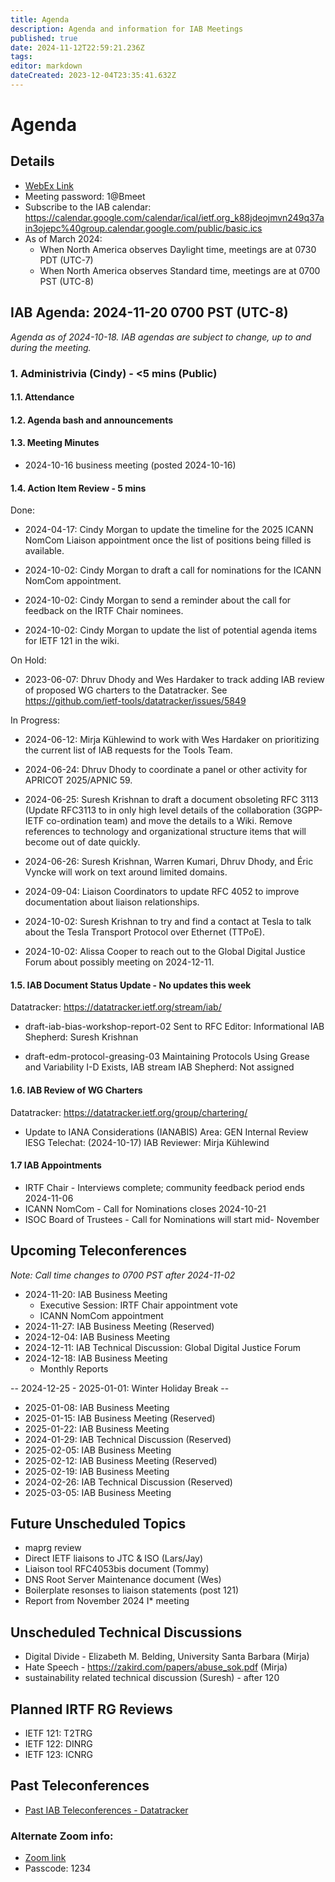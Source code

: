 ```yaml
---
title: Agenda
description: Agenda and information for IAB Meetings
published: true
date: 2024-11-12T22:59:21.236Z
tags: 
editor: markdown
dateCreated: 2023-12-04T23:35:41.632Z
---
```


# Agenda
## Details

* [WebEx Link](https://ietf.webex.com/ietf/j.php?MTID=m92c425d161e1be552b21d6b84b1c09f6)
* Meeting password: 1@Bmeet
* Subscribe to the IAB calendar: https://calendar.google.com/calendar/ical/ietf.org_k88jdeojmvn249q37ain3ojepc%40group.calendar.google.com/public/basic.ics
* As of March 2024:
    * When North America observes Daylight time, meetings are at 0730 PDT (UTC-7)
    * When North America observes Standard time, meetings are at 0700 PST (UTC-8)

## IAB Agenda: 2024-11-20 0700 PST (UTC-8) 

*Agenda as of 2024-10-18. IAB agendas are subject to change, up to and during the meeting.*


### 1. Administrivia (Cindy) - <5 mins (Public)

#### 1.1. Attendance 

#### 1.2. Agenda bash and announcements 

#### 1.3. Meeting Minutes 
* 2024-10-16 business meeting (posted 2024-10-16)

#### 1.4. Action Item Review - 5 mins

Done:

*  2024-04-17: Cindy Morgan to update the timeline for the 2025 ICANN
    NomCom Liaison appointment once the list of positions being filled
    is available.
    
*  2024-10-02: Cindy Morgan to draft a call for nominations for the 
    ICANN NomCom appointment.

*  2024-10-02: Cindy Morgan to send a reminder about the call for 
    feedback on the IRTF Chair nominees.

*  2024-10-02: Cindy Morgan to update the list of potential agenda 
    items for IETF 121 in the wiki.
    
On Hold:

*  2023-06-07: Dhruv Dhody and Wes Hardaker to track adding IAB
    review of proposed WG charters to the Datatracker.
    See https://github.com/ietf-tools/datatracker/issues/5849

In Progress:
    
*  2024-06-12: Mirja Kühlewind to work with Wes Hardaker on 
    prioritizing the current list of IAB requests for the Tools Team.
    
*  2024-06-24: Dhruv Dhody to coordinate a panel or other activity for 
    APRICOT 2025/APNIC 59.

*  2024-06-25: Suresh Krishnan to draft a document obsoleting RFC 3113 
    (Update RFC3113 to in only high level details of the collaboration 
    (3GPP-IETF co-ordination team) and move the details to a Wiki. 
    Remove references to technology and organizational structure items 
    that will become out of date quickly.

*  2024-06-26: Suresh Krishnan, Warren Kumari, Dhruv Dhody, and Éric 
    Vyncke will work on text around limited domains.

*  2024-09-04: Liaison Coordinators to update RFC 4052 to improve 
    documentation about liaison relationships.

*  2024-10-02: Suresh Krishnan to try and find a contact at Tesla to 
    talk about the Tesla Transport Protocol over Ethernet (TTPoE).

*  2024-10-02: Alissa Cooper to reach out to the Global Digital 
    Justice Forum about possibly meeting on 2024-12-11.



#### 1.5. IAB Document Status Update - No updates this week

 Datatracker: https://datatracker.ietf.org/stream/iab/

*  draft-iab-bias-workshop-report-02
    Sent to RFC Editor: Informational
    IAB Shepherd: Suresh Krishnan

*  draft-edm-protocol-greasing-03 
    Maintaining Protocols Using Grease and Variability
    I-D Exists, IAB stream
    IAB Shepherd: Not assigned


#### 1.6. IAB Review of WG Charters 

 Datatracker: https://datatracker.ietf.org/group/chartering/	

*  Update to IANA Considerations (IANABIS)
    Area: GEN
    Internal Review
    IESG Telechat: (2024-10-17)
    IAB Reviewer: Mirja Kühlewind



#### 1.7 IAB Appointments

*  IRTF Chair - Interviews complete; community feedback period ends 
    2024-11-06
*  ICANN NomCom - Call for Nominations closes 2024-10-21
*  ISOC Board of Trustees - Call for Nominations will start mid-
    November


## Upcoming Teleconferences 

*Note: Call time changes to 0700 PST after 2024-11-02*

* 2024-11-20: IAB Business Meeting
    * Executive Session: IRTF Chair appointment vote
    * ICANN NomCom appointment
* 2024-11-27: IAB Business Meeting (Reserved)
* 2024-12-04: IAB Business Meeting
* 2024-12-11: IAB Technical Discussion: Global Digital Justice Forum
* 2024-12-18: IAB Business Meeting
    * Monthly Reports

-- 2024-12-25 - 2025-01-01: Winter Holiday Break --

* 2025-01-08: IAB Business Meeting
* 2025-01-15: IAB Business Meeting (Reserved)
* 2025-01-22: IAB Business Meeting
* 2024-01-29: IAB Technical Discussion (Reserved)
* 2025-02-05: IAB Business Meeting
* 2025-02-12: IAB Business Meeting (Reserved)
* 2025-02-19: IAB Business Meeting
* 2024-02-26: IAB Technical Discussion (Reserved)
* 2025-03-05: IAB Business Meeting



## Future Unscheduled Topics 

* maprg review 
* Direct IETF liaisons to JTC & ISO (Lars/Jay)
* Liaison tool RFC4053bis document (Tommy)
* DNS Root Server Maintenance document (Wes)
* Boilerplate resonses to liaison statements (post 121)
* Report from November 2024 I* meeting

## Unscheduled Technical Discussions

* Digital Divide - Elizabeth M. Belding, University Santa Barbara (Mirja)
* Hate Speech - https://zakird.com/papers/abuse_sok.pdf (Mirja)
* sustainability related technical discussion (Suresh) - after 120


## Planned IRTF RG Reviews 

* IETF 121: T2TRG
* IETF 122: DINRG
* IETF 123: ICNRG

## Past Teleconferences 

* [Past IAB Teleconferences - Datatracker](https://datatracker.ietf.org/group/iab/meetings/)



### Alternate Zoom info:

* [Zoom link](https://ietf.zoom.us/j/2649121587?pwd=dVJXTHRoQ2RqeE5tY2huWFFDdTFpdz09)
* Passcode: 1234

